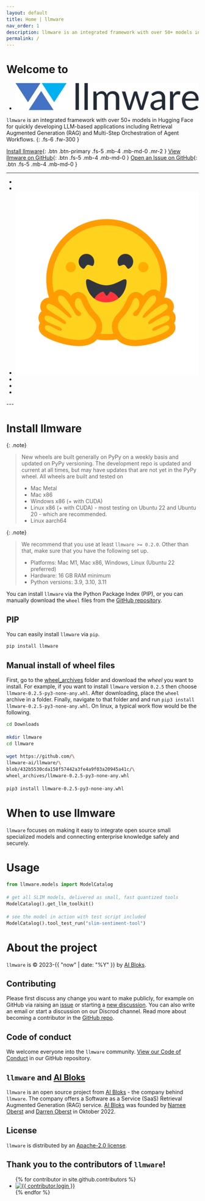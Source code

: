 ```yaml
---
layout: default
title: Home | llmware
nav_order: 1
description: llmware is an integrated framework with over 50+ models in Hugging Face for quickly developing LLM-based applications including Retrieval Augmented Generation (RAG) and Multi-Step Orchestration of Agent Workflows.
permalink: /
---
```

# Welcome to
<ul class="list-style-none">
    <li class="d-inline-block mr-1">
        <a href="https://llmware.ai/"><span><img src="assets/images/llmware_logo_color_cropped.png" alt="llmware"/></span></a>
    </li>
</ul>

`llmware` is an integrated framework with over 50+ models in Hugging Face for quickly developing LLM-based applications including Retrieval Augmented Generation (RAG) and Multi-Step Orchestration of Agent Workflows.
{: .fs-6 .fw-300 }

[Install llmware](#install-llmware){: .btn .btn-primary .fs-5 .mb-4 .mb-md-0 .mr-2 }
[View llmware on GitHub](https://github.com/llmware-ai/llmware/tree/main){: .btn .fs-5 .mb-4 .mb-md-0 }
[Open an Issue on GitHub](https://github.com/llmware-ai/llmware/issues){: .btn .fs-5 .mb-4 .mb-md-0 }

---
<ul class="list-style-none">
    <li class="d-inline-block mr-1">
        <a href="https://discord.gg/MhZn5Nc39h"><span><i class="fa-brands fa-discord"></i></span></a>
    </li>
    <li class="d-inline-block mr-1">
        <a href="https://www.youtube.com/@llmware"><span><i class="fa-brands fa-youtube"></i></span></a>
    </li>
    <li class="d-inline-block mr-1">
        <a href="https://huggingface.co/llmware"><span><img src="assets/images/hf-logo.svg" alt="Hugging Face" class="hugging-face-logo"/></span></a>
    </li>
    <li class="d-inline-block mr-1">
        <a href="https://www.linkedin.com/company/aibloks/"><span><i class="fa-brands fa-linkedin"></i></span></a>
    </li>
    <li class="d-inline-block mr-1">
        <a href="https://twitter.com/AiBloks"><span><i class="fa-brands fa-square-x-twitter"></i></span></a>
    </li>
    <li class="d-inline-block mr-1">
        <a href="https://www.instagram.com/aibloks/"><span><i class="fa-brands fa-instagram"></i></span></a>
    </li>
</ul>
---

# Install llmware 

{: .note}
> New wheels are built generally on PyPy on a weekly basis and updated on PyPy versioning.
> The development repo is updated and current at all times, but may have updates that are not yet in the PyPy wheel.
> All wheels are built and tested on
> - Mac Metal
> - Mac x86
> - Windows x86 (+ with CUDA)
> - Linux x86 (+ with CUDA) - most testing on Ubuntu 22 and Ubuntu 20 - which are recommended.
> - Linux aarch64

{: .note}
> We recommend that you use at least ``llmware >= 0.2.0``. Other than that, make sure that you have the following
> set up.
> - Platforms: Mac M1, Mac x86, Windows, Linux (Ubuntu 22 preferred)
> - Hardware: 16 GB RAM minimum
> - Python versions: 3.9, 3.10, 3.11

You can install ``llmware`` via the Python Package Index (PIP), or you can manually download the ``wheel`` files from
the [GitHub repository](https://github.com/llmware-ai/llmware/tree/main/wheel_archives).

## PIP
You can easily install `llmware` via `pip`.

```bash
pip install llmware 
```

## Manual install of wheel files
First, go to the [wheel\_archives](https://github.com/llmware-ai/llmware/tree/main/wheel_archives) folder
and download the *wheel* you want to install.
For example, if you want to install ``llmware`` version ``0.2.5`` then choose ``llmware-0.2.5-py3-none-any.whl``.
After downloading, place the ``wheel`` archive in a folder.
Finally, navigate to that folder and and run ``pip3 install llmware-0.2.5-py3-none-any.whl``.
On linux, a typical work flow would be the following.

```bash
cd Downloads

mkdir llmware
cd llmware

wget https://github.com/\
llmware-ai/llmware/\
blob/432b5530cda158f57442a3fe4a9f03a20945a41c/\
wheel_archives/llmware-0.2.5-py3-none-any.whl

pip3 install llmware-0.2.5-py3-none-any.whl
```

# When to use llmware 

``llmware`` focuses on making it easy to integrate open source small specialized models and connecting enterprise knowledge safely and securely.


# Usage

```python
from llmware.models import ModelCatalog

# get all SLIM models, delivered as small, fast quantized tools
ModelCatalog().get_llm_toolkit()

# see the model in action with test script included
ModelCatalog().tool_test_run("slim-sentiment-tool") 
```

# About the project

`llmware` is &copy; 2023-{{ "now" | date: "%Y" }} by [AI Bloks](https://www.aibloks.com/home).

## Contributing
Please first discuss any change you want to make publicly, for example on GitHub via raising an [issue](https://github.com/llmware-ai/llmware/issues) or starting a [new discussion](https://github.com/llmware-ai/llmware/discussions).
You can also write an email or start a discussion on our Discrod channel.
Read more about becoming a contributor in the [GitHub repo](https://github.com/llmware-ai/llmware/blob/main/CONTRIBUTING.md).

## Code of conduct
We welcome everyone into the ``llmware`` community.
[View our Code of Conduct](https://github.com/llmware-ai/llmware/blob/main/CODE_OF_CONDUCT.md) in our GitHub repository.

## ``llmware`` and [AI Bloks](https://www.aibloks.com/home)
``llmware`` is an open source project from [AI Bloks](https://www.aibloks.com/home) - the company behind ``llmware``.
The company offers a Software as a Service (SaaS) Retrieval Augmented Generation (RAG) service.
[AI Bloks](https://www.aibloks.com/home) was founded by [Namee Oberst](https://www.linkedin.com/in/nameeoberst/) and [Darren Oberst](https://www.linkedin.com/in/darren-oberst-34a4b54/) in Oktober 2022.

## License

`llmware` is distributed by an [Apache-2.0 license](https://github.com/llmware-ai/llmware/blob/main/LICENSE).

## Thank you to the contributors of ``llmware``!
<ul class="list-style-none">
{% for contributor in site.github.contributors %}
  <li class="d-inline-block mr-1">
     <a href="{{ contributor.html_url }}">
        <img src="{{ contributor.avatar_url }}" width="32" height="32" alt="{{ contributor.login }}">
    </a>
  </li>
{% endfor %}
</ul>
